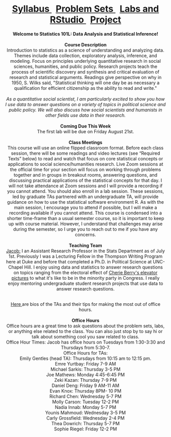 <header>
  <h1> <a href="Syllabus.html"> Syllabus </a>&nbsp; <a href="ProblemSets.html"> Problem Sets </a> &nbsp; <a href="LabsRStudio.html">Labs and RStudio </a> &nbsp; <a href="Project.html"> Project</a> </h1>
  <nav>
 <header>
   <b>Welcome to Statistics 101L: Data Analysis and Statistical Inference!</b>
   <br><br>
   <b> Course Description</b>
    <br> 
Introduction to statistics as a science of understanding and analyzing data. Themes include data collection, exploratory analysis, inference, and modeling. Focus on       principles underlying quantitative research in social sciences, humanities, and public policy. Research projects teach the process of scientific discovery and synthesis and critical evaluation of research and statistical arguments. Readings give perspective on why in 1950, S. Wilks said, "Statistical thinking will one day be as necessary a        qualification  for efficient citizenship as the ability to read and write." 
  <br><br>
  <i>As a quantitative social scientist, I am particularly excited to show you how I use data to answer questions on a variety of topics in political science and public policy. We will also discuss how social scientists and humanists in other fields use data in their research.</i>
   <br><br>
   <b> Coming Due This Week</b> <br>
The first lab will be due on Friday August 21st.
<br><br>
   <b> Class Meetings </b><br>
This course will use an online flipped classroom format. Before each class session, there will be some readings and video lectures (see “Required Texts” below) to read and watch that focus on core statistical concepts or applications to social science/humanities research. Live Zoom sessions at the official time for your section will focus on working through problems together and in groups in breakout rooms, answering questions, and discussing practical applications of the statistical concepts for that day. I will not take attendance at Zoom sessions and I will provide a recording if you cannot attend. You should also enroll in a lab session. These sessions, led by graduate TAs partnered with an undergraduate TA, will provide guidance on how to use the statistical software environment R. As with the main session, I encourage you to attend if possible, but I will make a recording available if you cannot attend. This course is condensed into a shorter time-frame than a usual semester course, so it is important to keep up with course material. However, I understand that challenges may arise during the semester, so I urge you to reach out to me if you have any concerns.
   <br><br>
   <b> Teaching Team</b>
   <br>
   <a href="https://jacobfhsmith.github.io/mypage/">Jacob:</a> I an Assistant Research Professor in the Stats Department as of July 1st. Previously I was a Lecturing Fellow in the Thompson Writing Program here at Duke and before that completed a Ph.D. in Political Science at UNC-Chapel Hill. I enjoy using data and statistics to answer research questions on topics ranging from the electoral effect of <a href="https://libkey.io/libraries/229/articles/56283884/full-text-file?utm_source=api_871"> Cherie Berry's elevator pictures</a> to what it's like to be in the minority party in Congress. I really enjoy mentoring undergraduate student research projects that use data to answer research questions.
   <br><br>
   
 <a href="https://github.com/jacobfhsmith/STA101LFall2020/blob/master/Meet%20the%20TAs.docx?raw=true"> Here </a> are bios of the TAs and their tips for making the most out of office hours. <br><br>
   <b>Office Hours</b> <br>
   Office hours are a great time to ask questions about the problem sets, labs, or anything else related to the class. You can also just stop by to say hi or talk about something cool you saw related to class. <br>
   Office Hour Times: Jacob has office hours on Tuesdays from 1:30-3:30 and Thursdays from 5:30-7. <br>
   Office Hours for TAs: <br>
   Emily Gentles (head TA): Thursdays from 10:15 am to 12:15 pm. <br>
   Emre Yurtbay:	Friday 7-9 AM <br>
   Michael Sarkis:	Thursday 3-5 PM <br>
   Joe Mathews:	Monday 4:45-6:45 PM <br>
   Zeki Kazan:	Thursday 7-9 PM <br>
   Daniel Deng:	Friday 9 AM-11 AM <br>
   Evan Knox:	Thursday 8PM- 10 PM <br>
   Richard Chen:	Wednesday 5-7 PM <br>
   Molly Carson:	Tuesday 12-2 PM <br>
   Nadia Innab:	Monday 5-7 PM <br>
   Younis Mahmoud:	Wednesday 3-5 PM <br>
   Carly Grossfield:	Wednesday 2-4 PM <br>
   Thea Dowrich:	Thursday 5-7 PM <br>
   Sophie Riegel:	Friday 12-2 PM <br>
   <br><br>
